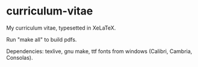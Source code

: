 curriculum-vitae
================

My curriculum vitae, typesetted in XeLaTeX.

Run "make all" to build pdfs.

Dependencies: texlive, gnu make, ttf fonts from windows (Calibri, Cambria, Consolas).
